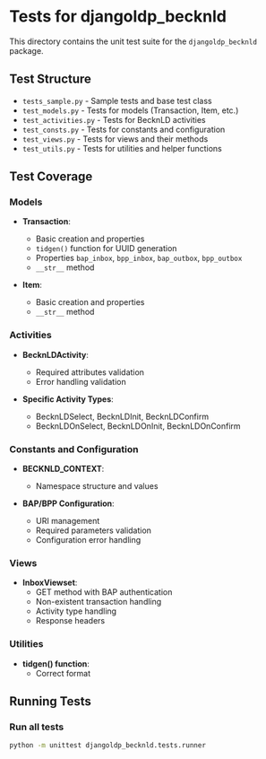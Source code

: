 # Tests for djangoldp_becknld

This directory contains the unit test suite for the `djangoldp_becknld` package.

## Test Structure

- `tests_sample.py` - Sample tests and base test class
- `test_models.py` - Tests for models (Transaction, Item, etc.)
- `test_activities.py` - Tests for BecknLD activities
- `test_consts.py` - Tests for constants and configuration
- `test_views.py` - Tests for views and their methods
- `test_utils.py` - Tests for utilities and helper functions

## Test Coverage

### Models

- **Transaction**:
  - Basic creation and properties
  - `tidgen()` function for UUID generation
  - Properties `bap_inbox`, `bpp_inbox`, `bap_outbox`, `bpp_outbox`
  - `__str__` method

- **Item**:
  - Basic creation and properties
  - `__str__` method

### Activities

- **BecknLDActivity**:
  - Required attributes validation
  - Error handling validation

- **Specific Activity Types**:
  - BecknLDSelect, BecknLDInit, BecknLDConfirm
  - BecknLDOnSelect, BecknLDOnInit, BecknLDOnConfirm

### Constants and Configuration

- **BECKNLD_CONTEXT**:
  - Namespace structure and values

- **BAP/BPP Configuration**:
  - URI management
  - Required parameters validation
  - Configuration error handling

### Views

- **InboxViewset**:
  - GET method with BAP authentication
  - Non-existent transaction handling
  - Activity type handling
  - Response headers

### Utilities

- **tidgen() function**:
  - Correct format

## Running Tests

### Run all tests

```bash
python -m unittest djangoldp_becknld.tests.runner
```
